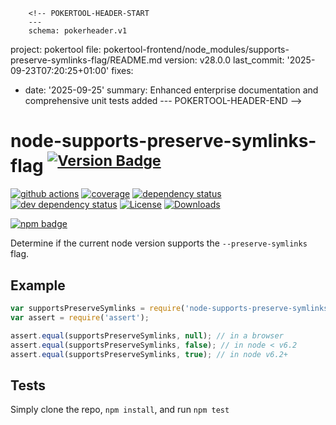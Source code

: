         <!-- POKERTOOL-HEADER-START
        ---
        schema: pokerheader.v1
project: pokertool
file: pokertool-frontend/node_modules/supports-preserve-symlinks-flag/README.md
version: v28.0.0
last_commit: '2025-09-23T07:20:25+01:00'
fixes:
- date: '2025-09-25'
  summary: Enhanced enterprise documentation and comprehensive unit tests added
        ---
        POKERTOOL-HEADER-END -->
# node-supports-preserve-symlinks-flag <sup>[![Version Badge][npm-version-svg]][package-url]</sup>

[![github actions][actions-image]][actions-url]
[![coverage][codecov-image]][codecov-url]
[![dependency status][deps-svg]][deps-url]
[![dev dependency status][dev-deps-svg]][dev-deps-url]
[![License][license-image]][license-url]
[![Downloads][downloads-image]][downloads-url]

[![npm badge][npm-badge-png]][package-url]

Determine if the current node version supports the `--preserve-symlinks` flag.

## Example

```js
var supportsPreserveSymlinks = require('node-supports-preserve-symlinks-flag');
var assert = require('assert');

assert.equal(supportsPreserveSymlinks, null); // in a browser
assert.equal(supportsPreserveSymlinks, false); // in node < v6.2
assert.equal(supportsPreserveSymlinks, true); // in node v6.2+
```

## Tests
Simply clone the repo, `npm install`, and run `npm test`

[package-url]: https://npmjs.org/package/node-supports-preserve-symlinks-flag
[npm-version-svg]: https://versionbadg.es/inspect-js/node-supports-preserve-symlinks-flag.svg
[deps-svg]: https://david-dm.org/inspect-js/node-supports-preserve-symlinks-flag.svg
[deps-url]: https://david-dm.org/inspect-js/node-supports-preserve-symlinks-flag
[dev-deps-svg]: https://david-dm.org/inspect-js/node-supports-preserve-symlinks-flag/dev-status.svg
[dev-deps-url]: https://david-dm.org/inspect-js/node-supports-preserve-symlinks-flag#info=devDependencies
[npm-badge-png]: https://nodei.co/npm/node-supports-preserve-symlinks-flag.png?downloads=true&stars=true
[license-image]: https://img.shields.io/npm/l/node-supports-preserve-symlinks-flag.svg
[license-url]: LICENSE
[downloads-image]: https://img.shields.io/npm/dm/node-supports-preserve-symlinks-flag.svg
[downloads-url]: https://npm-stat.com/charts.html?package=node-supports-preserve-symlinks-flag
[codecov-image]: https://codecov.io/gh/inspect-js/node-supports-preserve-symlinks-flag/branch/main/graphs/badge.svg
[codecov-url]: https://app.codecov.io/gh/inspect-js/node-supports-preserve-symlinks-flag/
[actions-image]: https://img.shields.io/endpoint?url=https://github-actions-badge-u3jn4tfpocch.runkit.sh/inspect-js/node-supports-preserve-symlinks-flag
[actions-url]: https://github.com/inspect-js/node-supports-preserve-symlinks-flag/actions
